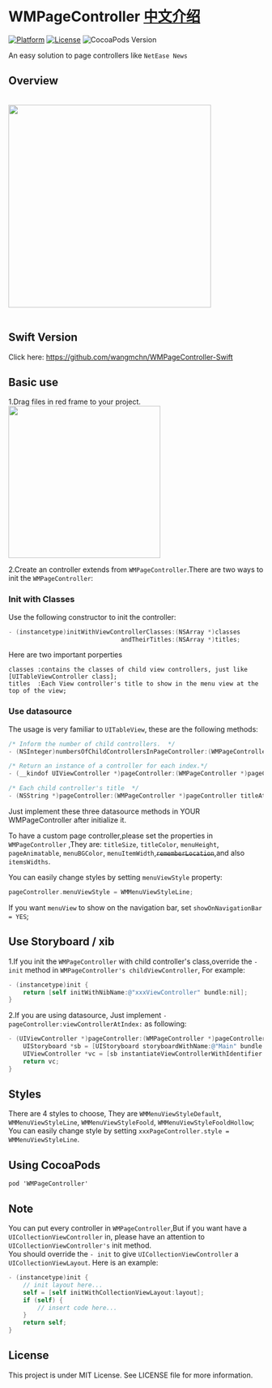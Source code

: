 # WMPageController <a href="https://github.com/wangmchn/WMPageController/blob/master/README_zh-CN.md">中文介绍</a>
[![Platform](http://img.shields.io/badge/platform-iOS-blue.svg?style=flat
)](https://developer.apple.com/iphone/index.action)
[![License](http://img.shields.io/badge/license-MIT-lightgrey.svg?style=flat
)](http://mit-license.org)
![CocoaPods Version](https://img.shields.io/badge/pod-v0.36.4-brightgreen.svg)

An easy solution to page controllers like `NetEase News`
## Overview
<br>
<img height="400" src="https://github.com/wangmchn/WMPageController/blob/master/WMPageControllerDemo/Code/WMPageController/ScreenShot/ScreenShot.gif" />
<br>
<br>

## Swift Version
Click here: https://github.com/wangmchn/WMPageController-Swift

## Basic use
1.Drag files in red frame to your project.<br>
<img height="300" src="https://github.com/wangmchn/WMPageController/blob/master/WMPageControllerDemo/Code/WMPageController/ScreenShot/guide.png" />

2.Create an controller extends from `WMPageController`.There are two ways to init the `WMPageController`:

### Init with Classes
Use the following constructor to init the controller:
```objective-c
- (instancetype)initWithViewControllerClasses:(NSArray *)classes 
                               andTheirTitles:(NSArray *)titles;
```
Here are two important porperties<br>

    classes :contains the classes of child view controllers, just like [UITableViewController class];
    titles  :Each View controller's title to show in the menu view at the top of the view;

### Use datasource
The usage is very familiar to `UITableView`, these are the following methods:
```objective-c 
/* Inform the number of child controllers.  */
- (NSInteger)numbersOfChildControllersInPageController:(WMPageController *)pageController;

/* Return an instance of a controller for each index.*/
- (__kindof UIViewController *)pageController:(WMPageController *)pageController viewControllerAtIndex:(NSInteger)index;

/* Each child controller's title  */
- (NSString *)pageController:(WMPageController *)pageController titleAtIndex:(NSInteger)index;
```
Just implement these three datasource methods in YOUR WMPageController after initialize it.

To have a custom page controller,please set the properties in `WMPageController` ,They are: `titleSize`, `titleColor`, `menuHeight`, `pageAnimatable`, `menuBGColor`, `menuItemWidth`,~~`rememberLocation`~~,and also `itemsWidths`.<br>

You can easily change styles by setting `menuViewStyle` property:
```objective-c
pageController.menuViewStyle = WMMenuViewStyleLine;
```
If you want `menuView` to show on the navigation bar, set `showOnNavigationBar = YES`;

## Use Storyboard / xib
1.If you init the `WMPageController` with child controller's class,override the `-init` method in `WMPageController's childViewController`, For example:
```objective-c
- (instancetype)init {
    return [self initWithNibName:@"xxxViewController" bundle:nil];
}
```
2.If you are using datasource, Just implement `-pageController:viewControllerAtIndex:` as following:
```objective-c
- (UIViewController *)pageController:(WMPageController *)pageController viewControllerAtIndex:(NSInteger)index {
    UIStoryboard *sb = [UIStoryboard storyboardWithName:@"Main" bundle:nil];
    UIViewController *vc = [sb instantiateViewControllerWithIdentifier:@"WMViewController"];
    return vc;
}
```

## Styles
There are 4 styles to choose, They are `WMMenuViewStyleDefault`, `WMMenuViewStyleLine`, `WMMenuViewStyleFoold`, `WMMenuViewStyleFooldHollow`;
You can easily change style by setting `xxxPageController.style = WMMenuViewStyleLine`.


## Using CocoaPods
    pod 'WMPageController'

## Note
You can put every controller in `WMPageController`,But if you want have a `UICollectionViewController` in, please have an attention to `UICollectionViewController's` init method.<br>
You should override the `- init` to give `UICollectionViewController` a `UICollectionViewLayout`.
Here is an example:
```objective-c
- (instancetype)init {
    // init layout here...
    self = [self initWithCollectionViewLayout:layout];
    if (self) {
        // insert code here...
    }
    return self;
}
```

## License
This project is under MIT License. See LICENSE file for more information.
